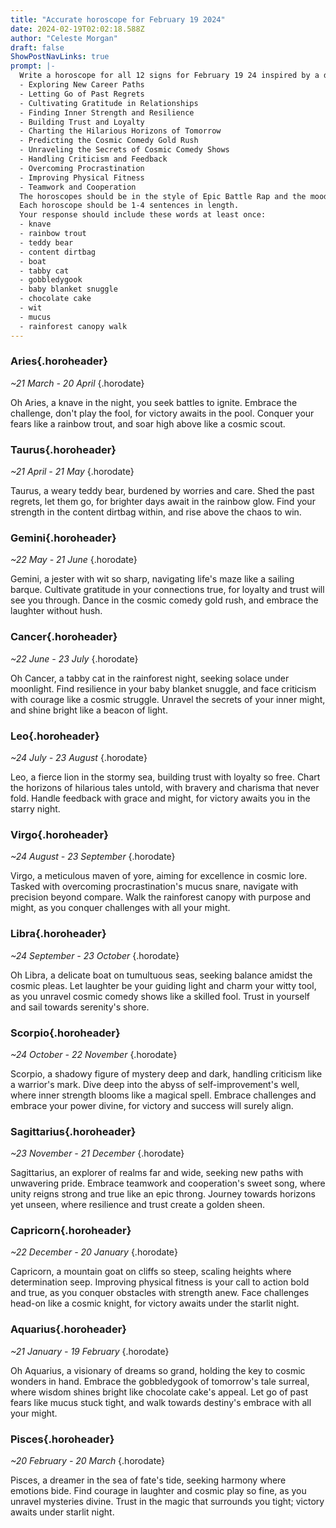 ```yaml
---
title: "Accurate horoscope for February 19 2024"
date: 2024-02-19T02:02:18.588Z
author: "Celeste Morgan"
draft: false
ShowPostNavLinks: true
prompt: |-
  Write a horoscope for all 12 signs for February 19 24 inspired by a different focus for each. Ensure you do not include the focus in the response:
  - Exploring New Career Paths
  - Letting Go of Past Regrets
  - Cultivating Gratitude in Relationships
  - Finding Inner Strength and Resilience
  - Building Trust and Loyalty
  - Charting the Hilarious Horizons of Tomorrow
  - Predicting the Cosmic Comedy Gold Rush
  - Unraveling the Secrets of Cosmic Comedy Shows
  - Handling Criticism and Feedback
  - Overcoming Procrastination
  - Improving Physical Fitness
  - Teamwork and Cooperation
  The horoscopes should be in the style of Epic Battle Rap and the mood of anguish
  Each horoscope should be 1-4 sentences in length.
  Your response should include these words at least once:
  - knave
  - rainbow trout
  - teddy bear
  - content dirtbag
  - boat
  - tabby cat
  - gobbledygook
  - baby blanket snuggle
  - chocolate cake
  - wit
  - mucus
  - rainforest canopy walk
---
```


### Aries{.horoheader}

*~21 March - 20 April*
{.horodate}

Oh Aries, a knave in the night, you seek battles to ignite. Embrace the challenge, don't play the fool, for victory awaits in the pool. Conquer your fears like a rainbow trout, and soar high above like a cosmic scout.


### Taurus{.horoheader}

*~21 April - 21 May*
{.horodate}

Taurus, a weary teddy bear, burdened by worries and care. Shed the past regrets, let them go, for brighter days await in the rainbow glow. Find your strength in the content dirtbag within, and rise above the chaos to win.


### Gemini{.horoheader}

*~22 May - 21 June*
{.horodate}

Gemini, a jester with wit so sharp, navigating life's maze like a sailing barque. Cultivate gratitude in your connections true, for loyalty and trust will see you through. Dance in the cosmic comedy gold rush, and embrace the laughter without hush.


### Cancer{.horoheader}

*~22 June - 23 July*
{.horodate}

Oh Cancer, a tabby cat in the rainforest night, seeking solace under moonlight. Find resilience in your baby blanket snuggle, and face criticism with courage like a cosmic struggle. Unravel the secrets of your inner might, and shine bright like a beacon of light.


### Leo{.horoheader}

*~24 July - 23 August*
{.horodate}

Leo, a fierce lion in the stormy sea, building trust with loyalty so free. Chart the horizons of hilarious tales untold, with bravery and charisma that never fold. Handle feedback with grace and might, for victory awaits you in the starry night.


### Virgo{.horoheader}

*~24 August - 23 September*
{.horodate}

Virgo, a meticulous maven of yore, aiming for excellence in cosmic lore. Tasked with overcoming procrastination's mucus snare, navigate with precision beyond compare. Walk the rainforest canopy with purpose and might, as you conquer challenges with all your might.


### Libra{.horoheader}

*~24 September - 23 October*
{.horodate}

Oh Libra, a delicate boat on tumultuous seas, seeking balance amidst the cosmic pleas. Let laughter be your guiding light and charm your witty tool, as you unravel cosmic comedy shows like a skilled fool. Trust in yourself and sail towards serenity's shore.


### Scorpio{.horoheader}

*~24 October - 22 November*
{.horodate}

Scorpio, a shadowy figure of mystery deep and dark, handling criticism like a warrior's mark. Dive deep into the abyss of self-improvement's well, where inner strength blooms like a magical spell. Embrace challenges and embrace your power divine, for victory and success will surely align.


### Sagittarius{.horoheader}

*~23 November - 21 December*
{.horodate}

Sagittarius, an explorer of realms far and wide, seeking new paths with unwavering pride. Embrace teamwork and cooperation's sweet song, where unity reigns strong and true like an epic throng. Journey towards horizons yet unseen, where resilience and trust create a golden sheen.


### Capricorn{.horoheader}

*~22 December - 20 January*
{.horodate}

Capricorn, a mountain goat on cliffs so steep, scaling heights where determination seep. Improving physical fitness is your call to action bold and true, as you conquer obstacles with strength anew. Face challenges head-on like a cosmic knight, for victory awaits under the starlit night.


### Aquarius{.horoheader}

*~21 January - 19 February*
{.horodate}

Oh Aquarius, a visionary of dreams so grand, holding the key to cosmic wonders in hand. Embrace the gobbledygook of tomorrow's tale surreal, where wisdom shines bright like chocolate cake's appeal. Let go of past fears like mucus stuck tight, and walk towards destiny's embrace with all your might.


### Pisces{.horoheader}

*~20 February - 20 March*
{.horodate}

Pisces, a dreamer in the sea of fate's tide, seeking harmony where emotions bide. Find courage in laughter and cosmic play so fine, as you unravel mysteries divine. Trust in the magic that surrounds you tight; victory awaits under starlit night.

